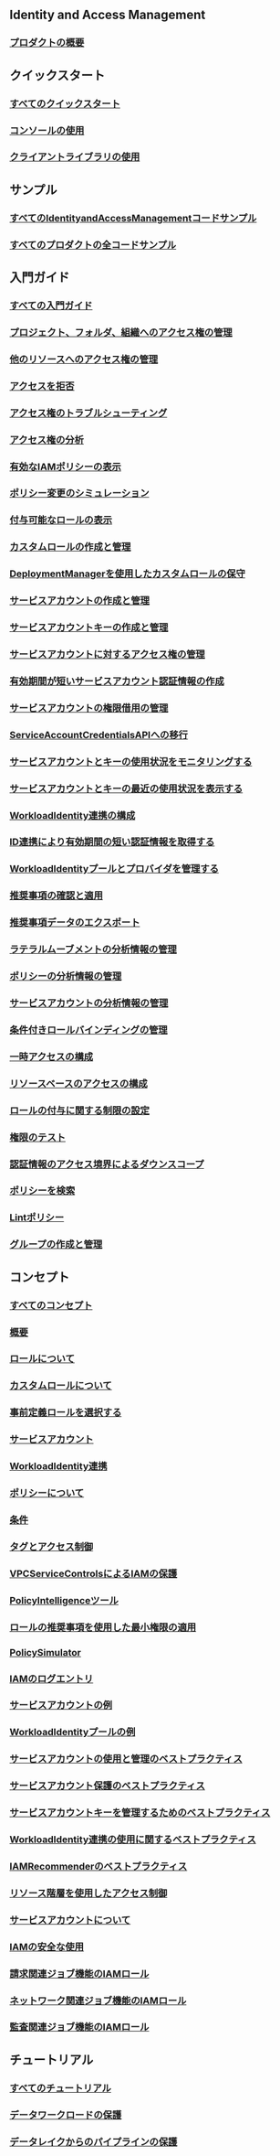 ## Identity and Access Management
### [プロダクトの概要](https://cloud.google.com/iam)
## クイックスタート
### [すべてのクイックスタート](https://cloud.google.com/iam/docs/quickstarts)
### [コンソールの使用](https://cloud.google.com/iam/docs/grant-role-console)
### [クライアントライブラリの使用](https://cloud.google.com/iam/docs/write-policy-client-libraries)
## サンプル
### [すべてのIdentityandAccessManagementコードサンプル](https://cloud.google.com/iam/docs/samples)
### [すべてのプロダクトの全コードサンプル](https://cloud.google.com/docs/samples)
## 入門ガイド
### [すべての入門ガイド](https://cloud.google.com/iam/docs/how-to)
### [プロジェクト、フォルダ、組織へのアクセス権の管理](https://cloud.google.com/iam/docs/granting-changing-revoking-access)
### [他のリソースへのアクセス権の管理](https://cloud.google.com/iam/docs/manage-access-other-resources)
### [アクセスを拒否](https://cloud.google.com/iam/docs/deny-access)
### [アクセス権のトラブルシューティング](https://cloud.google.com/iam/docs/troubleshooting-access)
### [アクセス権の分析](https://cloud.google.com/asset-inventory/docs/analyzing-iam-policy)
### [有効なIAMポリシーの表示](https://cloud.google.com/asset-inventory/docs/view-effective-iam-policies)
### [ポリシー変更のシミュレーション](https://cloud.google.com/iam/docs/simulating-access)
### [付与可能なロールの表示](https://cloud.google.com/iam/docs/viewing-grantable-roles)
### [カスタムロールの作成と管理](https://cloud.google.com/iam/docs/creating-custom-roles)
### [DeploymentManagerを使用したカスタムロールの保守](https://cloud.google.com/iam/docs/maintain-custom-roles-deployment-manager)
### [サービスアカウントの作成と管理](https://cloud.google.com/iam/docs/creating-managing-service-accounts)
### [サービスアカウントキーの作成と管理](https://cloud.google.com/iam/docs/creating-managing-service-account-keys)
### [サービスアカウントに対するアクセス権の管理](https://cloud.google.com/iam/docs/manage-access-service-accounts)
### [有効期間が短いサービスアカウント認証情報の作成](https://cloud.google.com/iam/docs/creating-short-lived-service-account-credentials)
### [サービスアカウントの権限借用の管理](https://cloud.google.com/iam/docs/impersonating-service-accounts)
### [ServiceAccountCredentialsAPIへの移行](https://cloud.google.com/iam/docs/migrating-to-credentials-api)
### [サービスアカウントとキーの使用状況をモニタリングする](https://cloud.google.com/iam/docs/service-account-monitoring)
### [サービスアカウントとキーの最近の使用状況を表示する](https://cloud.google.com/iam/docs/service-account-recent-usage)
### [WorkloadIdentity連携の構成](https://cloud.google.com/iam/docs/configuring-workload-identity-federation)
### [ID連携により有効期間の短い認証情報を取得する](https://cloud.google.com/iam/docs/using-workload-identity-federation)
### [WorkloadIdentityプールとプロバイダを管理する](https://cloud.google.com/iam/docs/manage-workload-identity-pools-providers)
### [推奨事項の確認と適用](https://cloud.google.com/iam/docs/recommender-managing)
### [推奨事項データのエクスポート](https://cloud.google.com/iam/docs/recommender-exporting-data)
### [ラテラルムーブメントの分析情報の管理](https://cloud.google.com/iam/docs/manage-lateral-movement-insights)
### [ポリシーの分析情報の管理](https://cloud.google.com/iam/docs/manage-policy-insights)
### [サービスアカウントの分析情報の管理](https://cloud.google.com/iam/docs/manage-service-account-insights)
### [条件付きロールバインディングの管理](https://cloud.google.com/iam/docs/managing-conditional-role-bindings)
### [一時アクセスの構成](https://cloud.google.com/iam/docs/configuring-temporary-access)
### [リソースベースのアクセスの構成](https://cloud.google.com/iam/docs/configuring-resource-based-access)
### [ロールの付与に関する制限の設定](https://cloud.google.com/iam/docs/setting-limits-on-granting-roles)
### [権限のテスト](https://cloud.google.com/iam/docs/testing-permissions)
### [認証情報のアクセス境界によるダウンスコープ](https://cloud.google.com/iam/docs/downscoping-short-lived-credentials)
### [ポリシーを検索](https://cloud.google.com/asset-inventory/docs/searching-iam-policies)
### [Lintポリシー](https://cloud.google.com/iam/docs/linting-policies)
### [グループの作成と管理](https://cloud.google.com/iam/docs/groups-in-cloud-console)
## コンセプト
### [すべてのコンセプト](https://cloud.google.com/iam/docs/concepts)
### [概要](https://cloud.google.com/iam/docs/overview)
### [ロールについて](https://cloud.google.com/iam/docs/understanding-roles)
### [カスタムロールについて](https://cloud.google.com/iam/docs/understanding-custom-roles)
### [事前定義ロールを選択する](https://cloud.google.com/iam/docs/choose-predefined-roles)
### [サービスアカウント](https://cloud.google.com/iam/docs/service-accounts)
### [WorkloadIdentity連携](https://cloud.google.com/iam/docs/workload-identity-federation)
### [ポリシーについて](https://cloud.google.com/iam/docs/policies)
### [条件](https://cloud.google.com/iam/docs/conditions-overview)
### [タグとアクセス制御](https://cloud.google.com/iam/docs/tags-access-control)
### [VPCServiceControlsによるIAMの保護](https://cloud.google.com/iam/docs/secure-iam-vpc-sc)
### [PolicyIntelligenceツール](https://cloud.google.com/iam/docs/policy-intelligence-tools)
### [ロールの推奨事項を使用した最小権限の適用](https://cloud.google.com/iam/docs/recommender-overview)
### [PolicySimulator](https://cloud.google.com/iam/docs/understanding-simulator)
### [IAMのログエントリ](https://cloud.google.com/iam/docs/audit-logging)
### [サービスアカウントの例](https://cloud.google.com/iam/docs/audit-logging/examples-service-accounts)
### [WorkloadIdentityプールの例](https://cloud.google.com/iam/docs/audit-logging/examples-workload-identity)
### [サービスアカウントの使用と管理のベストプラクティス](https://cloud.google.com/iam/docs/best-practices-for-using-and-managing-service-accounts)
### [サービスアカウント保護のベストプラクティス](https://cloud.google.com/iam/docs/best-practices-for-securing-service-accounts)
### [サービスアカウントキーを管理するためのベストプラクティス](https://cloud.google.com/iam/docs/best-practices-for-managing-service-account-keys)
### [WorkloadIdentity連携の使用に関するベストプラクティス](https://cloud.google.com/iam/docs/best-practices-for-using-workload-identity-federation)
### [IAMRecommenderのベストプラクティス](https://cloud.google.com/iam/docs/recommender-best-practices)
### [リソース階層を使用したアクセス制御](https://cloud.google.com/iam/docs/resource-hierarchy-access-control)
### [サービスアカウントについて](https://cloud.google.com/iam/docs/understanding-service-accounts)
### [IAMの安全な使用](https://cloud.google.com/iam/docs/using-iam-securely)
### [請求関連ジョブ機能のIAMロール](https://cloud.google.com/iam/docs/job-functions/billing)
### [ネットワーク関連ジョブ機能のIAMロール](https://cloud.google.com/iam/docs/job-functions/networking)
### [監査関連ジョブ機能のIAMロール](https://cloud.google.com/iam/docs/job-functions/auditing)
## チュートリアル
### [すべてのチュートリアル](https://cloud.google.com/iam/docs/tutorials)
### [データワークロードの保護](https://cloud.google.com/solutions/secure-data-workloads-overview)
### [データレイクからのパイプラインの保護](https://cloud.google.com/solutions/help-secure-the-pipeline-from-your-data-lake-to-your-data-warehouse)